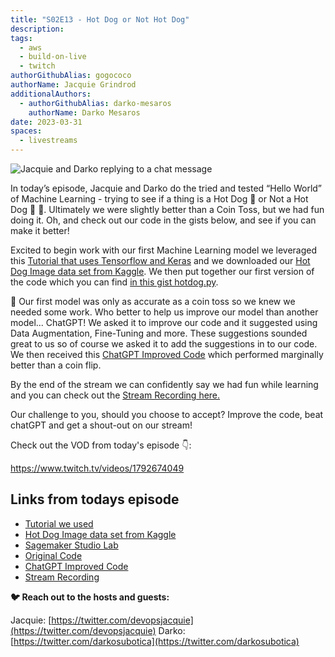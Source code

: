 ```yaml
---
title: "S02E13 - Hot Dog or Not Hot Dog"
description:
tags:
  - aws
  - build-on-live
  - twitch
authorGithubAlias: gogococo
authorName: Jacquie Grindrod
additionalAuthors: 
  - authorGithubAlias: darko-mesaros
    authorName: Darko Mesaros
date: 2023-03-31
spaces:
  - livestreams
---
```


![Jacquie and Darko replying to a chat message](images/bows02e13.png)

In today’s episode, Jacquie and Darko do the tried and tested “Hello World” of Machine Learning - trying to see if a thing is a Hot Dog 🌭 or Not a Hot Dog 🚫 🌭. Ultimately we were slightly better than a Coin Toss, but we had fun doing it.
Oh, and check out our code in the gists below, and see if you can make it better!

Excited to begin work with our first Machine Learning model we leveraged this [Tutorial that uses Tensorflow and Keras](https://github.com/christianversloot/machine-learning-articles/blob/main/tutorial-building-a-hot-dog-not-hot-dog-classifier-with-tensorflow-and-keras.md) and we downloaded our [Hot Dog Image data set from Kaggle](https://www.kaggle.com/datasets/dansbecker/hot-dog-not-hot-dog). We then put together our first version of the code which you can find [in this gist hotdog.py](https://gist.github.com/gogococo/726d9a04571255c471149f9864e57e83).

🤔 Our first model was only as accurate as a coin toss so we knew we needed some work. Who better to help us improve our model than another model... ChatGPT! We asked it to improve our code and it suggested using Data Augmentation, Fine-Tuning and more. These suggestions sounded great to us so of course we asked it to add the suggestions in to our code. We then received this [ChatGPT Improved Code](https://gist.github.com/gogococo/d97d91883e0439742df7d3af38ca06f2) which performed marginally better than a coin flip.

By the end of the stream we can confidently say we had fun while learning and you can check out the [Stream Recording here.](https://www.twitch.tv/videos/1792674049)

Our challenge to you, should you choose to accept? Improve the code, beat chatGPT and get a shout-out on our stream!

Check out the VOD from today's episode 👇:

https://www.twitch.tv/videos/1792674049


## Links from todays episode

- [Tutorial we used](https://github.com/christianversloot/machine-learning-articles/blob/main/tutorial-building-a-hot-dog-not-hot-dog-classifier-with-tensorflow-and-keras.md)
- [Hot Dog Image data set from Kaggle](https://www.kaggle.com/datasets/dansbecker/hot-dog-not-hot-dog)
- [Sagemaker Studio Lab](https://studiolab.sagemaker.aws/)
- [Original Code](https://gist.github.com/gogococo/726d9a04571255c471149f9864e57e83)
- [ChatGPT Improved Code](https://gist.github.com/gogococo/d97d91883e0439742df7d3af38ca06f2)
- [Stream Recording](https://www.twitch.tv/videos/1792674049)

**🐦 Reach out to the hosts and guests:**

Jacquie: [https://twitter.com/devopsjacquie](https://twitter.com/devopsjacquie)
Darko: [https://twitter.com/darkosubotica](https://twitter.com/darkosubotica)
